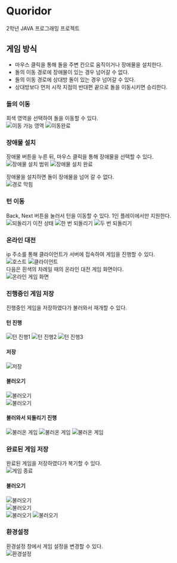 # Quoridor
2학년 JAVA 프로그래밍 프로젝트

## 게임 방식
- 마우스 클릭을 통해 돌을 주변 칸으로 움직이거나 장애물을 설치한다.  
- 돌의 이동 경로에 장애물이 있는 경우 넘어갈 수 없다.  
- 돌의 이동 경로에 상대방 돌이 있는 경우 넘어갈 수 있다.  
- 상대방보다 먼저 시작 지점의 반대편 끝으로 돌을 이동시키면 승리한다.  

### 돌의 이동
회색 영역을 선택하여 돌을 이동할 수 있다.  
![이동 가능 영역](./readme_images/move1.png) ![이동완료](./readme_images/move2.png)  

### 장애물 설치
장애물 버튼을 누른 뒤, 마우스 클릭을 통해 장애물을 선택할 수 있다.  
![장애물 설치 범위](./readme_images/block1.png) ![장애물 설치 완료](./readme_images/block2.png)  

장애물을 설치하면 돌이 장애물을 넘어 갈 수 없다.  
![경로 막힘](./readme_images/block3.png)  

### 턴 이동
Back, Next 버튼을 눌러서 턴을 이동할 수 있다. 1인 플레이에서만 지원한다.  
![되돌리기 이전 상태](./readme_images/prev1.png) ![한 번 되돌리기](./readme_images/prev2.png) ![두 번 되돌리기](./readme_images/prev3.png)  

### 온라인 대전
ip 주소를 통해 클라이언트가 서버에 접속하여 게임을 진행할 수 있다.  
![호스트](./readme_images/host.png) ![클라이언트](./readme_images/client.png)  
다음은 흰색의 차례일 때의 온라인 대전 게임 화면이다.  
![온라인 게임 화면](./readme_images/online_game.png)  

### 진행중인 게임 저장
진행중인 게임을 저장하였다가 불러와서 재개할 수 있다.
#### 턴 진행
![턴 진행1](./readme_images/turn1.png) ![턴 진행2](./readme_images/turn2.png) ![턴 진행3](./readme_images/turn3.png)  
#### 저장
![저장](./readme_images/save.png)  
#### 불러오기
![불러오기](./readme_images/load1.png)  
![불러오기](./readme_images/load2.png)  
#### 불러와서 되돌리기 진행
![불러온 게임](./readme_images/loaded1.png) ![불러온 게임](./readme_images/loaded2.png) ![불러온 게임](./readme_images/loaded3.png)  

### 완료된 게임 저장
완료된 게임을 저장하였다가 복기할 수 있다.  
![게임 종료](./readme_images/win.png)
#### 불러오기
![불러오기](./readme_images/replay1.png)  
![불러오기](./readme_images/replay2.png)  
![불러오기](./readme_images/replay3.png) ![불러오기](./readme_images/replay4.png)  

### 환경설정
환경설정 창에서 게임 설정을 변경할 수 있다.  
![환경설정](./readme_images/option.png)